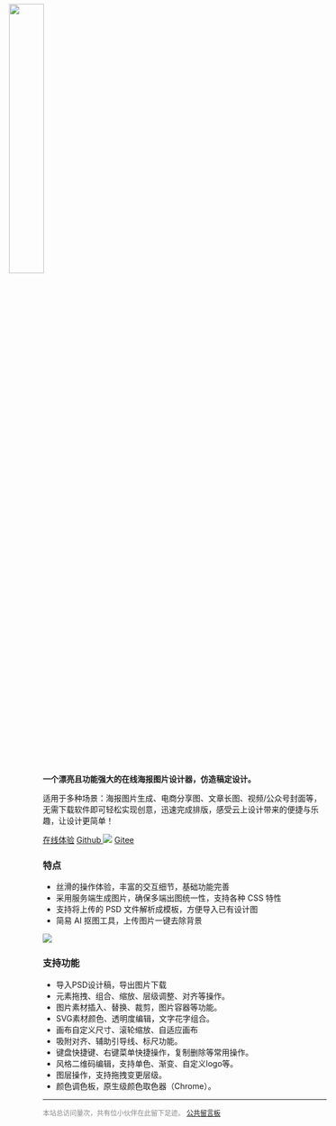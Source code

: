 <img src="../images/logo.png" style="width: 35%;margin: 0 0 -57px -60px;transform: translateY(-43px);" >

**一个漂亮且功能强大的在线海报图片设计器，仿造稿定设计。**

适用于多种场景：海报图片生成、电商分享图、文章长图、视频/公众号封面等，无需下载软件即可轻松实现创意，迅速完成排版，感受云上设计带来的便捷与乐趣，让设计更简单！

<a class="v-button" target="_blank" href="https://design.palxp.com/">在线体验</a> <a class="v-button-plain" href="https://github.com/palxiao/PalxpDesign">Github <img style="display: inline-block;" src="https://img.shields.io/github/stars/palxiao/poster-design?style=social" /></a> <a class="v-button-plain" href="https://gitee.com/mirrors/poster-design">Gitee</a>

### 特点

- 丝滑的操作体验，丰富的交互细节，基础功能完善
- 采用服务端生成图片，确保多端出图统一性，支持各种 CSS 特性
- 支持将上传的 PSD 文件解析成模板，方便导入已有设计图
- 简易 AI 抠图工具，上传图片一键去除背景

![](../images/2023-7-16-1689491367478.png)

### 支持功能

- 导入PSD设计稿，导出图片下载
- 元素拖拽、组合、缩放、层级调整、对齐等操作。
- 图片素材插入、替换、裁剪，图片容器等功能。
- SVG素材颜色、透明度编辑，文字花字组合。
- 画布自定义尺寸、滚轮缩放、自适应画布
- 吸附对齐、辅助引导线、标尺功能。
- 键盘快捷键、右键菜单快捷操作，复制删除等常用操作。
- 风格二维码编辑，支持单色、渐变、自定义logo等。
- 图层操作，支持拖拽变更层级。
- 颜色调色板，原生级颜色取色器（Chrome）。

-----

<div style="font-size:12px;color:#888888"><span id="busuanzi_container_site_pv">本站总访问量<span id="busuanzi_value_site_pv"></span>次</span>，<span id="busuanzi_container_site_pv">共有<span id="busuanzi_value_site_uv"></span>位小伙伴在此留下足迹。</span> <a href="https://support.qq.com/product/496599">公共留言板</a></div>
